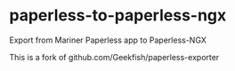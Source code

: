 # paperless-to-paperless-ngx

Export from Mariner Paperless app to Paperless-NGX

This is a fork of github.com/Geekfish/paperless-exporter
